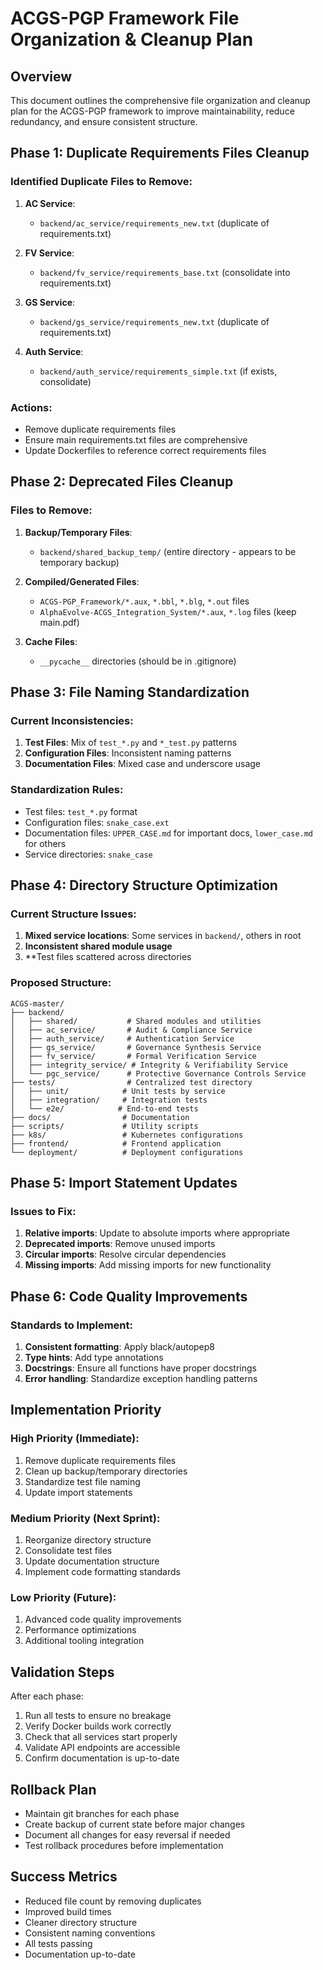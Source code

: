 # ACGS-PGP Framework File Organization & Cleanup Plan

## Overview
This document outlines the comprehensive file organization and cleanup plan for the ACGS-PGP framework to improve maintainability, reduce redundancy, and ensure consistent structure.

## Phase 1: Duplicate Requirements Files Cleanup

### Identified Duplicate Files to Remove:
1. **AC Service**:
   - `backend/ac_service/requirements_new.txt` (duplicate of requirements.txt)
   
2. **FV Service**:
   - `backend/fv_service/requirements_base.txt` (consolidate into requirements.txt)
   
3. **GS Service**:
   - `backend/gs_service/requirements_new.txt` (duplicate of requirements.txt)
   
4. **Auth Service**:
   - `backend/auth_service/requirements_simple.txt` (if exists, consolidate)

### Actions:
- Remove duplicate requirements files
- Ensure main requirements.txt files are comprehensive
- Update Dockerfiles to reference correct requirements files

## Phase 2: Deprecated Files Cleanup

### Files to Remove:
1. **Backup/Temporary Files**:
   - `backend/shared_backup_temp/` (entire directory - appears to be temporary backup)
   
2. **Compiled/Generated Files**:
   - `ACGS-PGP_Framework/*.aux`, `*.bbl`, `*.blg`, `*.out` files
   - `AlphaEvolve-ACGS_Integration_System/*.aux`, `*.log` files (keep main.pdf)
   
3. **Cache Files**:
   - `__pycache__` directories (should be in .gitignore)

## Phase 3: File Naming Standardization

### Current Inconsistencies:
1. **Test Files**: Mix of `test_*.py` and `*_test.py` patterns
2. **Configuration Files**: Inconsistent naming patterns
3. **Documentation Files**: Mixed case and underscore usage

### Standardization Rules:
- Test files: `test_*.py` format
- Configuration files: `snake_case.ext`
- Documentation files: `UPPER_CASE.md` for important docs, `lower_case.md` for others
- Service directories: `snake_case`

## Phase 4: Directory Structure Optimization

### Current Structure Issues:
1. **Mixed service locations**: Some services in `backend/`, others in root
2. **Inconsistent shared module usage**
3. **Test files scattered across directories

### Proposed Structure:
```
ACGS-master/
├── backend/
│   ├── shared/           # Shared modules and utilities
│   ├── ac_service/       # Audit & Compliance Service
│   ├── auth_service/     # Authentication Service  
│   ├── gs_service/       # Governance Synthesis Service
│   ├── fv_service/       # Formal Verification Service
│   ├── integrity_service/ # Integrity & Verifiability Service
│   └── pgc_service/      # Protective Governance Controls Service
├── tests/                # Centralized test directory
│   ├── unit/            # Unit tests by service
│   ├── integration/     # Integration tests
│   └── e2e/            # End-to-end tests
├── docs/                # Documentation
├── scripts/             # Utility scripts
├── k8s/                 # Kubernetes configurations
├── frontend/            # Frontend application
└── deployment/          # Deployment configurations
```

## Phase 5: Import Statement Updates

### Issues to Fix:
1. **Relative imports**: Update to absolute imports where appropriate
2. **Deprecated imports**: Remove unused imports
3. **Circular imports**: Resolve circular dependencies
4. **Missing imports**: Add missing imports for new functionality

## Phase 6: Code Quality Improvements

### Standards to Implement:
1. **Consistent formatting**: Apply black/autopep8
2. **Type hints**: Add type annotations
3. **Docstrings**: Ensure all functions have proper docstrings
4. **Error handling**: Standardize exception handling patterns

## Implementation Priority

### High Priority (Immediate):
1. Remove duplicate requirements files
2. Clean up backup/temporary directories
3. Standardize test file naming
4. Update import statements

### Medium Priority (Next Sprint):
1. Reorganize directory structure
2. Consolidate test files
3. Update documentation structure
4. Implement code formatting standards

### Low Priority (Future):
1. Advanced code quality improvements
2. Performance optimizations
3. Additional tooling integration

## Validation Steps

After each phase:
1. Run all tests to ensure no breakage
2. Verify Docker builds work correctly
3. Check that all services start properly
4. Validate API endpoints are accessible
5. Confirm documentation is up-to-date

## Rollback Plan

- Maintain git branches for each phase
- Create backup of current state before major changes
- Document all changes for easy reversal if needed
- Test rollback procedures before implementation

## Success Metrics

- Reduced file count by removing duplicates
- Improved build times
- Cleaner directory structure
- Consistent naming conventions
- All tests passing
- Documentation up-to-date
